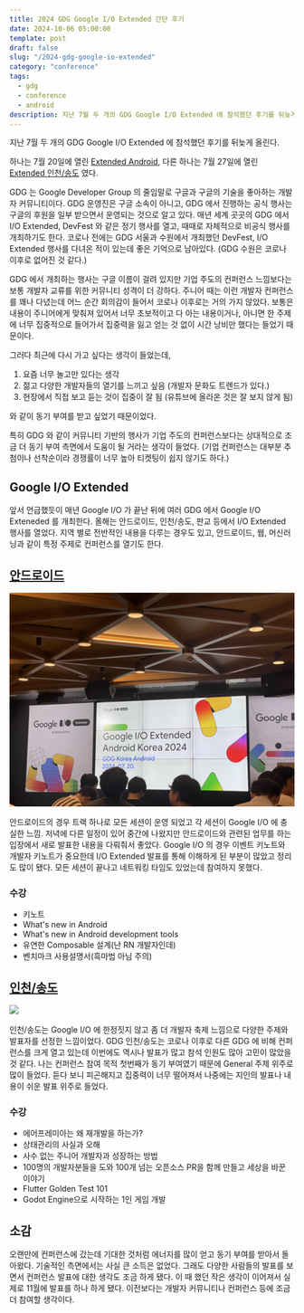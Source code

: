 ```yaml
---
title: 2024 GDG Google I/O Extended 간단 후기
date: 2024-10-06 05:00:00
template: post
draft: false
slug: "/2024-gdg-google-io-extended"
category: "conference"
tags:
  - gdg
  - conference
  - android
description: 지난 7월 두 개의 GDG Google I/O Extended 에 참석했던 후기를 뒤늦게 올린다.
---
```


지난 7월 두 개의 GDG Google I/O Extended 에 참석했던 후기를 뒤늦게 올린다.

하나는 7월 20일에 열린 [Extended Android](https://festa.io/events/5509), 다른 하나는 7월 27일에 열린 [Extended 인천/송도](https://festa.io/events/5477) 였다.

GDG 는 Google Developer Group 의 줄임말로 구글과 구글의 기술을 좋아하는 개발자 커뮤니티이다. GDG 운영진은 구글 소속이 아니고, GDG 에서 진행하는 공식 행사는 구글의 후원을 일부 받으면서 운영되는 것으로 알고 있다. 매년 세계 곳곳의 GDG 에서 I/O Extended, DevFest 와 같은 정기 행사를 열고, 때때로 자체적으로 비공식 행사를 개최하기도 한다. 코로나 전에는 GDG 서울과 수원에서 개최했던 DevFest, I/O Extended 행사를 다녀온 적이 있는데 좋은 기억으로 남아있다. (GDG 수원은 코로나 이후로 없어진 것 같다.)

GDG 에서 개최하는 행사는 구글 이름이 걸려 있지만 기업 주도의 컨퍼런스 느낌보다는 보통 개발자 교류를 위한 커뮤니티 성격이 더 강하다. 주니어 때는 이런 개발자 컨퍼런스를 꽤나 다녔는데 어느 순간 회의감이 들어서 코로나 이후로는 거의 가지 않았다. 보통은 내용이 주니어에게 맞춰져 있어서 너무 초보적이고 다 아는 내용이거나, 아니면 한 주제에 너무 집중적으로 들어가서 집중력을 잃고 얻는 것 없이 시간 낭비만 했다는 들었기 때문이다.

그러다 최근에 다시 가고 싶다는 생각이 들었는데,

1. 요즘 너무 놀고만 있다는 생각
2. 젊고 다양한 개발자들의 열기를 느끼고 싶음 (개발자 문화도 트렌드가 있다.)
3. 현장에서 직접 보고 듣는 것이 집중이 잘 됨 (유튜브에 올라온 것은 잘 보지 않게 됨)

와 같이 동기 부여를 받고 싶었기 때문이었다.

특히 GDG 와 같이 커뮤니티 기반의 행사가 기업 주도의 컨퍼런스보다는 상대적으로 조금 더 동기 부여 측면에서 도움이 될 거라는 생각이 들었다. (기업 컨퍼런스는 대부분 추첨이나 선착순이라 경쟁률이 너무 높아 티켓팅이 쉽지 않기도 하다.)

## Google I/O Extended

앞서 언급했듯이 매년 Google I/O 가 끝난 뒤에 여러 GDG 에서 Google I/O Exteneded 를 개최한다. 올해는 안드로이드, 인천/송도, 판교 등에서 I/O Extended 행사를 열었다. 지역 별로 전반적인 내용을 다루는 경우도 있고, 안드로이드, 웹, 머신러닝과 같이 특정 주제로 컨퍼런스를 열기도 한다.

## [안드로이드](https://festa.io/events/5509)

![](media/android.JPG)

안드로이드의 경우 트랙 하나로 모든 세션이 운영 되었고 각 세션이 Google I/O 에 충실한 느낌. 저녁에 다른 일정이 있어 중간에 나왔지만 안드로이드와 관련된 업무를 하는 입장에서 새로 발표한 내용을 다뤄줘서 좋았다. Google I/O 의 경우 이벤트 키노트와 개발자 키노트가 중요한데 I/O Extended 발표를 통해 이해하게 된 부분이 많았고 정리도 많이 됐다. 모든 세션이 끝나고 네트워킹 타임도 있었는데 참여하지 못했다.

### 수강

- 키노트
- What's new in Android
- What's new in Android development tools
- 유연한 Composable 설계(난 RN 개발자인데)
- 벤치마크 사용설명서(흑마법 아님 주의)

## [인천/송도](https://festa.io/events/5477)

![](media/incheon.JPG)

인천/송도는 Google I/O 에 한정짓지 않고 좀 더 개발자 축제 느낌으로 다양한 주제와 발표자를 선정한 느낌이었다. GDG 인천/송도는 코로나 이후로 다른 GDG 에 비해 컨퍼런스를 크게 열고 있는데 이번에도 역시나 발표가 많고 참석 인원도 많아 고민이 많았을 것 같다. 나는 컨퍼런스 참여 목적 첫번째가 동기 부여였기 때문에 General 주제 위주로 많이 들었다. 듣다 보니 피곤해지고 집중력이 너무 떨어져서 나중에는 지인의 발표나 내용이 쉬운 발표 위주로 들었다.

### 수강

- 에어프레미아는 왜 재개발을 하는가?
- 상태관리의 사실과 오해
- 사수 없는 주니어 개발자과 성장하는 방법
- 100명의 개발자분들을 도와 100개 넘는 오픈소스 PR을 함께 만들고 세상을 바꾼 이야기
- Flutter Golden Test 101
- Godot Engine으로 시작하는 1인 게임 개발

## 소감

오랜만에 컨퍼런스에 갔는데 기대한 것처럼 에너지를 많이 얻고 동기 부여를 받아서 돌아왔다. 기술적인 측면에서는 사실 큰 소득은 없었다. 그래도 다양한 사람들의 발표를 보면서 컨퍼런스 발표에 대한 생각도 조금 하게 됐다. 이 때 했던 작은 생각이 이어져서 실제로 11월에 발표를 하나 하게 됐다. 이전보다는 개발자 커뮤니티나 컨퍼런스 등에 조금 더 참여할 생각이다.
